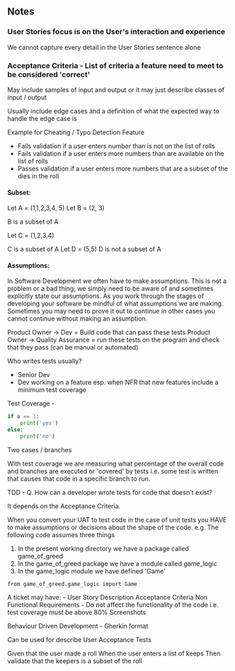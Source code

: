 ## Notes

### User Stories focus is on the User's interaction and experience


We cannot capture every detail in the User Stories sentence alone


### Acceptance Criteria - List of criteria a feature need to meet to be considered 'correct'

May include samples of input and output or it may just describe classes of input / output

Usually include edge cases and a definition of what the expected way to handle the edge case is

Example for Cheating / Typo Detection Feature

- Fails validation if a user enters number than is not on the list of rolls
- Fails validation if a user enters more numbers than are available on the list of rolls
- Passes validation if a user enters more numbers that are a subset of the dies in the roll

#### Subset:
Let A = (1,1,2,3,4, 5)
Let B = (2, 3)

B is a subset of A

Let C = (1,2,3,4)

C is a subset of A
Let D = (5,5)
D is not a subset of A

#### Assumptions:

In Software Development we often have to make assumptions. This is not a problem or a bad thing; we simply need to be aware of and sometimes explicitly state our assumptions. As you work through the stages of developing your software be mindful of what assumptions we are making. Sometimes you may need to prove it out to continue in other cases you cannot continue without making an assumption.

Product Owner -> Dev = Build code that can pass these tests
Product Owner -> Quality Assurance = run these tests on the program and check that they pass 
(can be manual or automated)

Who writes tests usually?

- Senior Dev
- Dev working on a feature esp. when NFR that new features include a minimum test coverage

Test Coverage -

```python
if a == 1:
    print('yes')
else:
    print('no')
```

Two cases / branches

With test coverage we are measuring what percentage of the overall code and branches are executed or 'covered' by tests i.e. some test is written that causes that code in a specific branch to run.

TDD - Q. How can a developer wrote tests for code that doesn't exist?

It depends on the Acceptance Criteria.

When you convert your UAT to test code in the case of unit tests you HAVE to make assumptions or decisions about the shape of the code. e.g. 
The following code assumes three things
1. In the present working directory we have a package called game_of_greed
2. In the game_of_greed package we have a module called game_logic
3. In the game_logic module we have defined 'Game'

```
from game_of_greed.game_logic import Game
```

A ticket may have: -
User Story
Description
Acceptance Criteria
Non Functional Requirements - Do not affect the functionality of the code i.e. test coverage must be above 80%
Screenshots

Behaviour Driven Development - Gherkin format

Can be used for describe User Acceptance Tests

Given that the user made a roll
When the user enters a list of keeps
Then validate that the keepers is a subset of the roll
